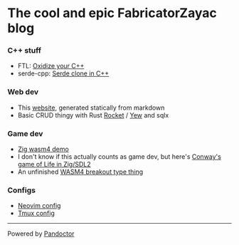 # The cool and epic FabricatorZayac blog
### C++ stuff
- FTL:
  [Oxidize your C++](cpp/ftl/ftl.md)
- serde-cpp:
  [Serde clone in C++](cpp/serde/serde.md)

### Web dev
- This [website](https://github.com/FabricatorZayac/fabricatorzayac.github.io),
  generated statically from markdown
- Basic CRUD thingy with Rust
  [Rocket](https://github.com/Zayac-The-Engineer/rocket-example) /
  [Yew](https://github.com/Zayac-The-Engineer/yew-example) and sqlx

### Game dev
- [Zig wasm4 demo](zig/wasm4demo.md)
- I don't know if this actually counts as game dev, but here's
  [Conway's game of Life in Zig/SDL2](https://github.com/Zayac-The-Engineer/zig4lyfe)
- An unfinished
  [WASM4 breakout type thing](https://github.com/Zayac-The-Engineer/central-breakout)

### Configs
- [Neovim config](https://github.com/Zayac-The-Engineer/nvim)
- [Tmux config](https://github.com/Zayac-The-Engineer/tmux)

---

Powered by [Pandoctor](actions/pandoctor.md)
